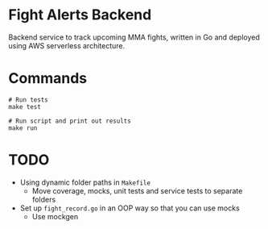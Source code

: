 # Fight Alerts Backend

Backend service to track upcoming MMA fights, written in Go and deployed using AWS serverless architecture.

# Commands

```
# Run tests
make test

# Run script and print out results
make run
```

# TODO
- Using dynamic folder paths in `Makefile`
    - Move coverage, mocks, unit tests and service tests to separate folders
- Set up `fight_record.go` in an OOP way so that you can use mocks 
    - Use mockgen